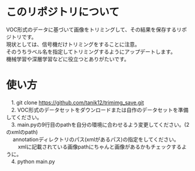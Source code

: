 # このリポジトリについて
VOC形式のデータに基づいて画像をトリミングして、その結果を保存するリポジトリです。<br>
現状としては、信号機だけトリミングをすることに注意。<br>
そのうちラベル名を指定してトリミングするようにアップデートします。<br>
機械学習や深層学習などに役立つとありがたいです。<br>

# 使い方
　1. git clone https://github.com/tanik12/trimimg_save.git<br>
　2. VOC形式のデータセットをダウンロードまたは自作のデータセットを準備してください。<br>
　3. main.pyの9行目のpathを自分の環境に合わせるよう変更してください。(2のxmlのpath)<br>
 　  annotationディレクトリのパス(xmlがあるパス)の指定をしてください。
　　 xmlに記載されている画像pathにちゃんと画像があるかもチェックするように。<br>
　4. python main.py<br>
